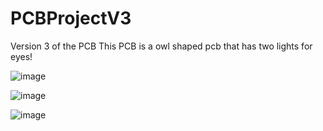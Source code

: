 # PCBProjectV3
Version 3 of the PCB
This PCB is a owl shaped pcb that has two lights for eyes!


![image](https://github.com/user-attachments/assets/f2729600-b4ae-4028-ae36-929caf9dbd33)


![image](https://github.com/user-attachments/assets/7fdf559d-0fa5-42d7-8268-da4908ef488a)


![image](https://github.com/user-attachments/assets/9a6d9d6b-51bb-40e1-95d6-005f7fe4bcd7)

